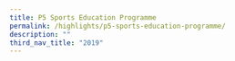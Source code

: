 ```yaml
---
title: P5 Sports Education Programme
permalink: /highlights/p5-sports-education-programme/
description: ""
third_nav_title: "2019"
---
```

